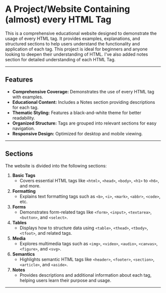# A Project/Website Containing (almost) every HTML Tag

This is a comprehensive educational website designed to demonstrate the usage of every HTML tag. It provides examples, explanations, and structured sections to help users understand the functionality and application of each tag. This project is ideal for beginners and anyone looking to deepen their understanding of HTML. I've also added notes section for detailed understanding of each HTML Tag. 

---

## Features
- **Comprehensive Coverage:** Demonstrates the use of every HTML tag with examples.
- **Educational Content:** Includes a Notes section providing descriptions for each tag.
- **Thematic Styling:** Features a black-and-white theme for better readability.
- **Organized Structure:** Tags are grouped into relevant sections for easy navigation.
- **Responsive Design:** Optimized for desktop and mobile viewing.

---

## Sections
The website is divided into the following sections:

1. **Basic Tags**
   - Covers essential HTML tags like `<html>`, `<head>`, `<body>`, `<h1>` to `<h6>`, and more.
2. **Formatting**
   - Explains text formatting tags such as `<b>`, `<i>`, `<mark>`, `<abbr>`, `<code>`, etc.
3. **Forms**
   - Demonstrates form-related tags like `<form>`, `<input>`, `<textarea>`, `<button>`, and `<select>`.
4. **Tables**
   - Displays how to structure data using `<table>`, `<thead>`, `<tbody>`, `<tfoot>`, and related tags.
5. **Media**
   - Explores multimedia tags such as `<img>`, `<video>`, `<audio>`, `<canvas>`, `<figure>`, and `<svg>`.
6. **Semantics**
   - Highlights semantic HTML tags like `<header>`, `<footer>`, `<section>`, `<article>`, and `<aside>`.
7. **Notes**
   - Provides descriptions and additional information about each tag, helping users learn their purpose and usage.

---


